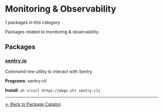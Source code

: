 # Monitoring & Observability

*1 packages in this category*

Packages related to monitoring & observability.

## Packages

### [sentry.io](../packages/sentryio.md)

Command-line utility to interact with Sentry

**Programs**: sentry-cli

**Install**: `sh <(curl https://pkgx.sh) sentry-cli`

---

[← Back to Package Catalog](../package-catalog.md)
